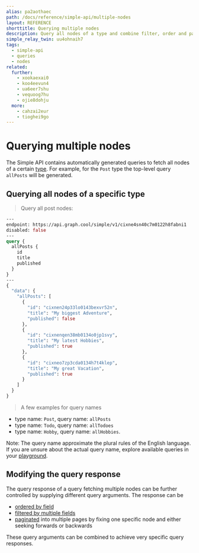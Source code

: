 ```yaml
---
alias: pa2aothaec
path: /docs/reference/simple-api/multiple-nodes
layout: REFERENCE
shorttitle: Querying multiple nodes
description: Query all nodes of a type and combine filter, order and pagination query arguments to exactly define what data you want to fetch.
simple_relay_twin: uu4ohnaih7
tags:
  - simple-api
  - queries
  - nodes
related:
  further:
    - xookaexai0
    - koo4eevun4
    - ua6eer7shu
    - vequoog7hu
    - ojie8dohju
  more:
    - cahzai2eur
    - tioghei9go
---
```


# Querying multiple nodes

The Simple API contains automatically generated queries to fetch all nodes of a certain [type](!alias-ij2choozae). For example, for the `Post` type the top-level query `allPosts` will be generated.

## Querying all nodes of a specific type

> Query all post nodes:

```graphql
---
endpoint: https://api.graph.cool/simple/v1/cixne4sn40c7m0122h8fabni1
disabled: false
---
query {
  allPosts {
    id
    title
    published
  }
}
---
{
  "data": {
    "allPosts": [
      {
        "id": "cixnen24p33lo0143bexvr52n",
        "title": "My biggest Adventure",
        "published": false
      },
      {
        "id": "cixnenqen38mb0134o0jp1svy",
        "title": "My latest Hobbies",
        "published": true
      },
      {
        "id": "cixneo7zp3cda0134h7t4klep",
        "title": "My great Vacation",
        "published": true
      }
    ]
  }
}
```

> A few examples for query names
* type name: `Post`, query name: `allPosts`
* type name: `Todo`, query name: `allTodoes`
* type name: `Hobby`, query name: `allHobbies`.

Note: The query name approximate the plural rules of the English language. If you are unsure about the actual query name, explore available queries in your [playground](!alias-oe1ier4iej).

## Modifying the query response

The query response of a query fetching multiple nodes can be further controlled by supplying different query arguments. The response can be

* [ordered by field](!alias-vequoog7hu)
* [filtered by multiple fields](!alias-xookaexai0)
* [paginated](!alias-ojie8dohju) into multiple pages by fixing one specific node and either seeking forwards or backwards

These query arguments can be combined to achieve very specific query responses.
